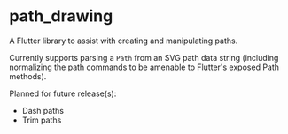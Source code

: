 # path_drawing

A Flutter library to assist with creating and manipulating paths.

Currently supports parsing a `Path` from an SVG path data string
(including normalizing the path commands to be amenable to Flutter's exposed
Path methods).

Planned for future release(s):

- Dash paths
- Trim paths